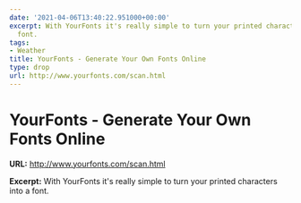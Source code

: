 ```yaml
---
date: '2021-04-06T13:40:22.951000+00:00'
excerpt: With YourFonts it's really simple to turn your printed characters into a
  font.
tags:
- Weather
title: YourFonts - Generate Your Own Fonts Online
type: drop
url: http://www.yourfonts.com/scan.html
---
```


# YourFonts - Generate Your Own Fonts Online

**URL:** http://www.yourfonts.com/scan.html

**Excerpt:** With YourFonts it's really simple to turn your printed characters into a font.
